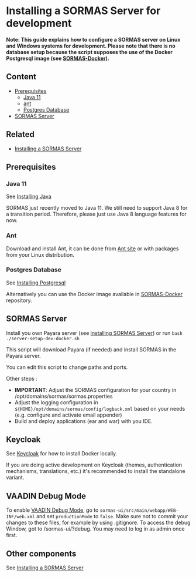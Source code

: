 

# Installing a SORMAS Server for development
**Note: This guide explains how to configure a SORMAS server on Linux and Windows systems for development. Please note that there is no database setup because the script supposes the use of the Docker Postgresql image (see [SORMAS-Docker](https://github.com/hzi-braunschweig/SORMAS-Docker)).**

## Content
* [Prerequisites](#prerequisites)
  * [Java 11](#java-11)
  * [ant](#ant)
  * [Postgres Database](#postgres-database)
* [SORMAS Server](#sormas-server)

## Related
* [Installing a SORMAS Server](SERVER_SETUP.md)

## Prerequisites

### Java 11
See [Installing Java](SERVER_SETUP.md#java-11)

SORMAS just recently moved to Java 11. We still need to support Java 8 for a transition period. Therefore, please just 
use Java 8 language features for now.

### Ant

Download and install Ant, it can be done from [Ant site](https://ant.apache.org/bindownload.cgi) or with packages from your Linux distribution.

### Postgres Database

See [Installing Postgresql](SERVER_SETUP.md#postgres-database)

Alternatively you can use the Docker image available in [SORMAS-Docker](https://github.com/hzi-braunschweig/SORMAS-Docker) repository.

## SORMAS Server

Install you own Payara server (see [installing SORMAS Server](SERVER_SETUP.md#sormas-server)) or run ``bash ./server-setup-dev-docker.sh``

This script will download Payara (if needed) and install SORMAS in the Payara server.

You can edit this script to change paths and ports.

Other steps :
* **IMPORTANT**: Adjust the SORMAS configuration for your country in /opt/domains/sormas/sormas.properties
* Adjust the logging configuration in ``${HOME}/opt/domains/sormas/config/logback.xml`` based on your needs (e.g. configure and activate email appender)
* Build and deploy applications (ear and war) with you IDE.

## Keycloak

See [Keycloak](SERVER_SETUP.md#keycloak-server) for how to install Docker locally.

If you are doing active development on Keycloak (themes, authentication mechanisms, translations, etc.) it's recommended to install the standalone variant.

## VAADIN Debug Mode

To enable [VAADIN Debug Mode](https://vaadin.com/docs/v8/framework/advanced/advanced-debug.html), go to ``sormas-ui/src/main/webapp/WEB-INF/web.xml`` and set ``productionMode`` to ``false``.
Make sure not to commit your changes to these files, for example by using .gitignore. To access the debug Window, got to <url>/sormas-ui/?debug. You may need to log in as admin once first.

## Other components

See [Installing a SORMAS Server](SERVER_SETUP.md)
